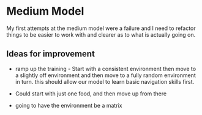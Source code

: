 # Medium Model

My first attempts at the medium model were a failure and I need to refactor things to be easier to work with and clearer as to what is actually going on.

## Ideas for improvement
- ramp up the training - Start with a consistent environment then move to a slightly off environment and then move to a fully random environment in turn. this should allow our model to learn basic navigation skills first.

- Could start with just one food, and then move up from there

- going to have the environment be a matrix
